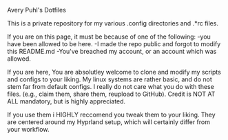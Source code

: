 Avery Puhl's Dotfiles

This is a private repository for my various .config directories and .*rc files.

If you are on this page, it must be because of one of the following:
  -you have been allowed to be here.
  -I made the repo public and forgot to modify this README.md
  -You've breached my account, or an account which was allowed.

If you are here, You are absolutley welcome to clone and modify my scripts and configs to your liking.
My linux systems are rather basic, and do not stem far from default configs.
I really do not care what you do with these files. (e.g., claim them, share them, reupload to GitHub).
Credit is NOT AT ALL mandatory, but is highly appreciated.

If you use them i HIGHLY reccomend you tweak them to your liking.
They are centered around my Hyprland setup, which will certainly differ from your workflow.
